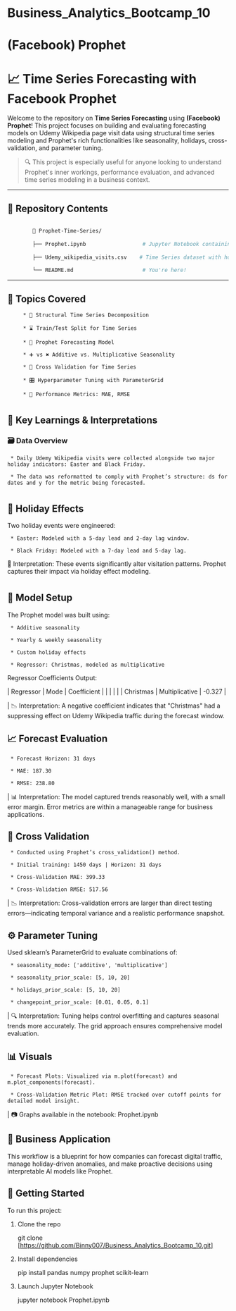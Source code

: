 # Business_Analytics_Bootcamp_10

# (Facebook) Prophet


# 📈 Time Series Forecasting with Facebook Prophet

Welcome to the repository on **Time Series Forecasting** using **(Facebook) Prophet**! This project focuses on building and evaluating forecasting models on Udemy Wikipedia page visit data using structural time series modeling and Prophet's rich functionalities like seasonality, holidays, cross-validation, and parameter tuning.

> 🔍 This project is especially useful for anyone looking to understand Prophet's inner workings, performance evaluation, and advanced time series modeling in a business context.

---

## 📂 Repository Contents

```bash

        📁 Prophet-Time-Series/
        
        ├── Prophet.ipynb                  # Jupyter Notebook containing the complete workflow
        
        ├── Udemy_wikipedia_visits.csv    # Time Series dataset with holidays and daily visits
        
        └── README.md                      # You're here!

```

---

## 📌 Topics Covered

         * 📐 Structural Time Series Decomposition
          
         * ⌛ Train/Test Split for Time Series
          
         * 🔮 Prophet Forecasting Model
          
         * ➕ vs ✖️ Additive vs. Multiplicative Seasonality
          
         * 🔄 Cross Validation for Time Series
          
         * 🎛️ Hyperparameter Tuning with ParameterGrid
          
         * 🎯 Performance Metrics: MAE, RMSE

#

## 🧠 Key Learnings & Interpretations

### 🗃️ Data Overview

     * Daily Udemy Wikipedia visits were collected alongside two major holiday indicators: Easter and Black Friday.
      
     * The data was reformatted to comply with Prophet’s structure: ds for dates and y for the metric being forecasted.

#

## 🎁 Holiday Effects

Two holiday events were engineered:

     * Easter: Modeled with a 5-day lead and 2-day lag window.
      
     * Black Friday: Modeled with a 7-day lead and 5-day lag.

🧠 Interpretation: These events significantly alter visitation patterns. Prophet captures their impact via holiday effect modeling.

#

## 🤖 Model Setup

The Prophet model was built using:

     * Additive seasonality
      
     * Yearly & weekly seasonality
      
     * Custom holiday effects
      
     * Regressor: Christmas, modeled as multiplicative


Regressor Coefficients Output:

   | Regressor	|      Mode	      | Coefficient |
   |            |                     |             |
   | Christmas	|   Multiplicative    |   -0.327    |


  | 📉 Interpretation: A negative coefficient indicates that "Christmas" had a suppressing effect on Udemy Wikipedia traffic during the forecast window.


## 📈 Forecast Evaluation

     * Forecast Horizon: 31 days
      
     * MAE: 187.30
      
     * RMSE: 238.80

| 📊 Interpretation: The model captured trends reasonably well, with a small error margin. Error metrics are within a manageable range for business applications.


## 🔁 Cross Validation

     * Conducted using Prophet’s cross_validation() method.
      
     * Initial training: 1450 days | Horizon: 31 days
      
     * Cross-Validation MAE: 399.33
      
     * Cross-Validation RMSE: 517.56

| 📉 Interpretation: Cross-validation errors are larger than direct testing errors—indicating temporal variance and a realistic performance snapshot.


## ⚙️ Parameter Tuning

Used sklearn’s ParameterGrid to evaluate combinations of:

     * seasonality_mode: ['additive', 'multiplicative']
      
     * seasonality_prior_scale: [5, 10, 20]
      
     * holidays_prior_scale: [5, 10, 20]
      
     * changepoint_prior_scale: [0.01, 0.05, 0.1]

| 🔍 Interpretation: Tuning helps control overfitting and captures seasonal trends more accurately. The grid approach ensures comprehensive model evaluation.


## 📊 Visuals

     * Forecast Plots: Visualized via m.plot(forecast) and m.plot_components(forecast).
      
     * Cross-Validation Metric Plot: RMSE tracked over cutoff points for detailed model insight.

| 📷 Graphs available in the notebook: Prophet.ipynb


## 💼 Business Application

This workflow is a blueprint for how companies can forecast digital traffic, manage holiday-driven anomalies, and make proactive decisions using interpretable AI models like Prophet.


## 🚀 Getting Started

To run this project:

1. Clone the repo

      git clone [https://github.com/Binny007/Business_Analytics_Bootcamp_10.git]

2. Install dependencies

      pip install pandas numpy prophet scikit-learn

3. Launch Jupyter Notebook

      jupyter notebook Prophet.ipynb


